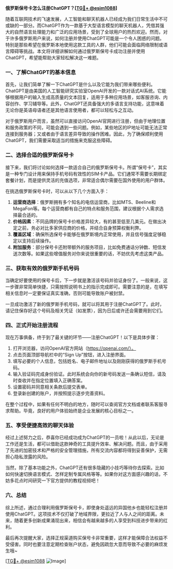 **俄罗斯保号卡怎么注册ChatGPT？[[TG💪+ @esim1088](https://t.me/s/esim1088)]**

随着互联网技术的飞速发展，人工智能和聊天机器人已经成为我们日常生活中不可或缺的一部分。而ChatGPT作为一款基于大型语言模型的聊天机器人，凭借其强大的自然语言处理能力和广泛的应用场景，受到了全球用户的热烈欢迎。然而，对于许多俄罗斯用户来说，如何注册并使用ChatGPT可能是一个令人困惑的问题。特别是那些希望在俄罗斯本地使用这款工具的人群，他们可能会面临网络限制或语言障碍等挑战。本文将详细讲解如何通过俄罗斯保号卡成功注册并使用ChatGPT，希望能帮助大家轻松解决这一难题。

### 一、了解ChatGPT的基本信息

首先，让我们简单了解一下ChatGPT是什么以及它能为我们带来哪些便利。ChatGPT是由美国的人工智能研究实验室OpenAI开发的一款对话式AI系统。它能够根据用户的输入生成高质量的文本回复，适用于多种应用场景，如客服咨询、内容创作、学习辅导等。此外，ChatGPT还具备强大的多语言支持功能，这意味着无论你是英语母语者还是其他语言使用者，都可以轻松与之互动。

对于俄罗斯用户而言，虽然可以直接访问OpenAI官网进行注册，但由于地理位置和服务政策的不同，可能会遇到一些问题。例如，某些地区的IP地址可能无法正常连接到服务器；又或者由于语言差异导致的操作困难。因此，为了确保顺利使用ChatGPT，我们需要采取适当的措施来克服这些障碍。

### 二、选择合适的俄罗斯保号卡

接下来，我们将讨论如何选择一款适合自己的俄罗斯保号卡。所谓“保号卡”，其实是一种专门设计用来保持手机号码有效性的SIM卡产品。它们通常不需要长期绑定套餐计划，而是提供灵活的充值选项，非常适合偶尔需要在国外使用的用户群体。

在挑选俄罗斯保号卡时，可以从以下几个方面入手：
1. **运营商选择**：俄罗斯拥有多个知名的电信运营商，比如MTS、Beeline和MegaFon等。每个运营商都有自己的特点和服务范围，建议根据个人需求选择最合适的。
2. **价格因素**：不同品牌的保号卡价格差异较大，有的甚至低至几美元。在做出决定之前，务必对比多家供应商的价格，并结合自身预算权衡利弊。
3. **覆盖区域**：确保所选保号卡能够在俄罗斯境内正常使用，并且信号强度足够稳定以支持后续操作。
4. **附加服务**：部分保号卡还附带额外的服务项目，比如免费通话分钟数、短信发送次数等。如果这些增值服务对你来说很重要的话，不妨优先考虑这类产品。

### 三、获取有效的俄罗斯手机号码

当确定好要使用的保号卡后，下一步就是激活该号码并验证身份了。一般来说，这一步骤非常简单快捷，只需按照说明书上的指示完成即可。需要注意的是，在填写相关信息时一定要保证真实准确，否则可能导致账户被封禁。

一旦成功激活了新的俄罗斯手机号码，就可以将其用于注册ChatGPT了。此时，请记住保存好这个号码及相关凭证（如发票），因为日后或许还会需要用到它们。

### 四、正式开始注册流程

现在万事俱备，终于到了最关键的环节——注册ChatGPT！以下是具体步骤：

1. 打开浏览器，访问OpenAI官方网站（https://openai.com/）。
2. 点击页面顶部导航栏中的“Sign Up”按钮，进入注册界面。
3. 填写必要的个人信息，包括姓名、电子邮件地址以及刚刚获得的俄罗斯手机号码。
4. 输入验证码完成身份验证。此时系统会向你的新号码发送一条确认短信，请及时查收并在指定位置填入正确答案。
5. 设置密码并同意相关条款后提交表单。
6. 登录新创建的账户，并按照提示逐步完善资料。

在整个过程中，如果有任何不明白的地方，随时可以查阅官方文档或者联系客服寻求帮助。毕竟，良好的用户体验始终是企业发展的核心目标之一。

### 五、享受便捷高效的聊天体验

经过上述努力之后，恭喜你已经成功成为ChatGPT的一员啦！从此以后，无论是工作还是生活，都可以借助这款神奇的工具提升效率、解决问题。而且，由于采用了先进的加密技术和严格的安全管理措施，所有交流内容都将得到妥善保护，无需担心隐私泄露的风险。

当然，除了基本功能之外，ChatGPT还有很多隐藏的小技巧等待你去探索。比如如何快速切换语言模式、怎样定制专属风格等等。如果你对这方面感兴趣的话，不妨多花点时间研究一下官方提供的教程视频吧！

### 六、总结

综上所述，通过合理利用俄罗斯保号卡，即使身处遥远的异国他乡也能轻松注册并使用ChatGPT。这项技术不仅打破了地域界限，更拉近了人与人之间的距离。未来，随着更多创新成果涌现出来，相信会有越来越多的人享受到科技进步带来的红利。

最后再次提醒大家，选择正规渠道购买保号卡非常重要，这样才能保障合法权益不受侵害。同时也要注意定期检查账户状态，避免因疏忽大意而导致不必要的麻烦发生哦~

[[TG💪+ @esim1088](https://t.me/s/esim1088) ![Image](https://i.postimg.cc/4NQfJmqS/Snipaste-2025-05-13-00-14-12.png)]
